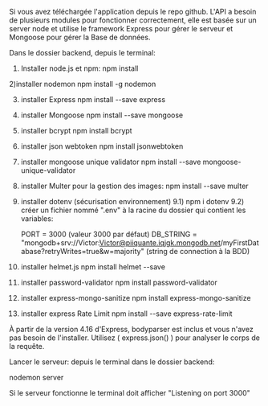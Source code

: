 Si vous avez téléchargée l'application depuis le repo github.
L'API a besoin de plusieurs modules pour fonctionner correctement, elle est basée sur un server node et utilise le framework Express pour gérer le serveur et Mongoose pour gérer la Base de données. 

Dans le dossier backend, depuis le terminal:

1) Installer node.js et npm:
npm install

2)installer nodemon
npm install -g nodemon

3) installer Express
npm install --save express

4) installer Mongoose
npm install --save mongoose

5) installer bcrypt
npm install bcrypt

6) installer json webtoken
npm install jsonwebtoken

7) installer mongoose unique validator
npm install --save mongoose-unique-validator

8) installer Multer pour la gestion des images:
npm install --save multer

9) installer dotenv (sécurisation environnement)
    9.1) npm i dotenv
    9.2) créer un fichier nommé ".env" à la racine du dossier qui contient les variables:

    PORT = 3000 (valeur 3000 par défaut)
    DB_STRING = "mongodb+srv://Victor:Victor@piiquante.iqjgk.mongodb.net/myFirstDatabase?retryWrites=true&w=majority"
    (string de connection à la BDD)

10) installer helmet.js
npm install helmet --save

11) installer password-validator
npm install password-validator

12) installer express-mongo-sanitize
npm install express-mongo-sanitize

13) installer express Rate Limit
npm install --save express-rate-limit

À partir de la version 4.16 d'Express, bodyparser est inclus et vous
n'avez pas besoin de l'installer.
Utilisez ( express.json() ) pour analyser le corps de la requête.

Lancer le serveur: depuis le terminal dans le dossier backend:

nodemon server

Si le serveur fonctionne le terminal doit afficher
"Listening on port 3000"